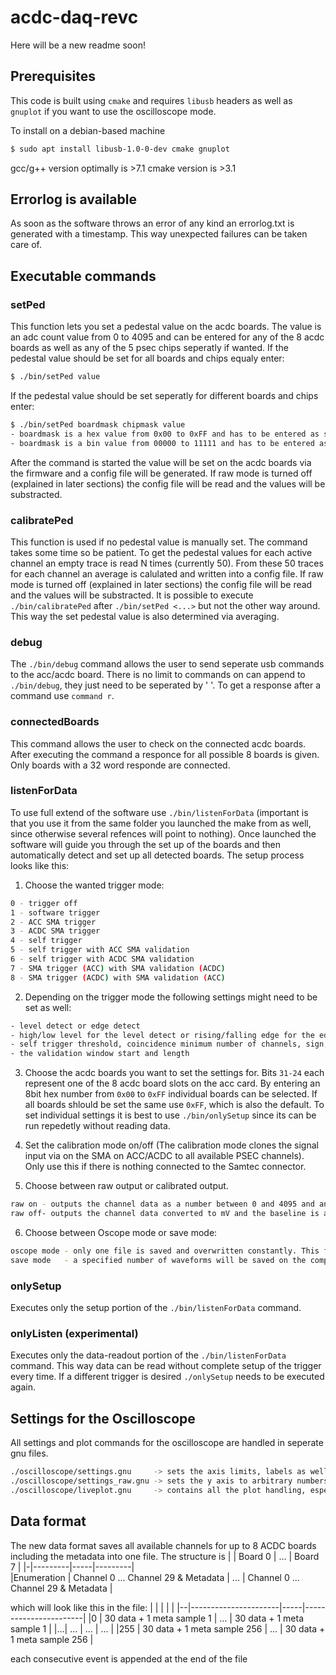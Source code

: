 # acdc-daq-revc
Here will be a new readme soon!

## Prerequisites
This code is built using `cmake` and requires `libusb` headers as well as `gnuplot` if you want to use the oscilloscope mode.

To install on a debian-based machine

```bash
$ sudo apt install libusb-1.0-0-dev cmake gnuplot
```

gcc/g++ version optimally is >7.1 
cmake version is >3.1

## Errorlog is available
As soon as the software throws an error of any kind an errorlog.txt is generated with a timestamp. This way unexpected failures can be taken care of.

## Executable commands

### setPed
This function lets you set a pedestal value on the acdc boards. The value is an adc count value from 0 to 4095 and can be entered for any of the 8 acdc boards as well as any of the 5 psec chips seperatly if wanted.
If the pedestal value should be set for all boards and chips equaly enter:
```bash
$ ./bin/setPed value
```
If the pedestal value should be set seperatly for different boards and chips enter:
```bash
$ ./bin/setPed boardmask chipmask value
- boardmask is a hex value from 0x00 to 0xFF and has to be entered as such. Each bit represents an acdc board
- boardmask is a bin value from 00000 to 11111 and has to be entered as such. Each bit represents a psec chip
```
After the command is started the value will be set on the acdc boards via the firmware and a config file will be generated. If raw mode is turned off (explained in later sections) the config file will be read and the values will be substracted.

### calibratePed
This function is used if no pedestal value is manually set. The command takes some time so be patient. To get the pedestal values for each active channel an empty trace is read N times (currently 50). From these 50 traces for each channel an average is calulated and written into a config file. If raw mode is turned off (explained in later sections) the config file will be read and the values will be substracted.
It is possible to execute  `./bin/calibratePed` after `./bin/setPed <...>` but not the other way around. This way the set pedestal value is also determined via averaging.

### debug
The `./bin/debug` command allows the user to send seperate usb commands to the acc/acdc board. There is no limit to commands on can append to `./bin/debug`, they just need to be seperated by ' '. To get a response after a command use `command r`.

### connectedBoards
This command allows the user to check on the connected acdc boards. After executing the command a responce for all possible 8 boards is given. Only boards with a 32 word responde are connected. 

### listenForData
To use full extend of the software use `./bin/listenForData` (important is that you use it from the same folder you launched the make from as well, since otherwise several refences will point to nothing). Once launched the software will guide you through the set up of the boards and then automatically detect and set up all detected boards. The setup process looks like this:
 
1. Choose the wanted trigger mode:
```bash
0 - trigger off
1 - software trigger
2 - ACC SMA trigger
3 - ACDC SMA trigger
4 - self trigger
5 - self trigger with ACC SMA validation
6 - self trigger with ACDC SMA validation
7 - SMA trigger (ACC) with SMA validation (ACDC)
8 - SMA trigger (ACDC) with SMA validation (ACC)
```

2. Depending on the trigger mode the following settings might need to be set as well:
```bash
- level detect or edge detect 
- high/low level for the level detect or rising/falling edge for the edge detect
- self trigger threshold, coincidence minimum number of channels, sign, detection mode, etc...
- the validation window start and length  
```
3. Choose the acdc boards you want to set the settings for. Bits `31-24` each represent one of the 8 acdc board slots on the acc card. By entering an 8bit hex number from `0x00` to `0xFF` individual boards can be selected. If all boards shlould be set the same use `0xFF`, which is also the default. To set individual settings it is best to use `./bin/onlySetup` since its can be run repedetly without reading data.

4. Set the calibration mode on/off (The calibration mode clones the signal input via on the SMA on ACC/ACDC to all available PSEC channels). Only use this if there is nothing connected to the Samtec connector.

5. Choose between raw output or calibrated output.
```bash
raw on - outputs the channel data as a number between 0 and 4095 and an offset of around 1500 to 2000 (~600 mV) is visible for the baseline if not set before.
raw off- outputs the channel data converted to mV and the baseline is actively corrected to 0.
```
6. Choose between Oscope mode or save mode:
```bash
oscope mode - only one file is saved and overwritten constantly. This file is then plotted by gnuplot into five windows, each being one psec chip.
save mode   - a specified number of waveforms will be saved on the computer as txt files. In addition Metadata files will be saved as well.
```
### onlySetup
Executes only the setup portion of the `./bin/listenForData` command.

### onlyListen (experimental)
Executes only the data-readout portion of the `./bin/listenForData` command. This way data can be read without complete setup of the trigger every time.
If a different trigger is desired `./onlySetup` needs to be executed again.

## Settings for the Oscilloscope
All settings and plot commands for the oscilloscope are handled in seperate gnu files. 
```bash
./oscilloscope/settings.gnu 	-> sets the axis limits, labels as well as line and point settings 
./oscilloscope/settings_raw.gnu	-> sets the y axis to arbitrary numbers from 0 to 4095 instead od mV
./oscilloscope/liveplot.gnu		-> contains all the plot handling, especially the seperation into 5 PSEC chips and the repeated updating
```
## Data format
The new data format saves all available channels for up to 8 ACDC boards including the metadata into one file. The structure is
| | Board 0 | ... | Board 7 |
|-|---------|-----|---------|    
|Enumeration | Channel 0 ... Channel 29 & Metadata | ... | Channel 0 ... Channel 29 & Metadata |

which will look like this in the file:
| | | | | 
|--|----------------------|-----|-----------------------| 
|0 | 30 data + 1 meta sample 1 | ... |  30 data + 1 meta sample 1 |
|...| ... | ... | ... |
|255 | 30 data + 1 meta sample 256 | ... |  30 data + 1 meta sample 256 |

each consecutive event is appended at the end of the file 
